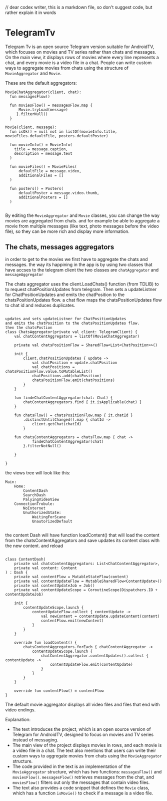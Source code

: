 
// dear codex writer, this is a markdown file, so don't suggest code, but rather explain it in words
# TelegramTv

Telegram Tv is an open source Telegram version suitable for AndroidTV, which focuses on movies and TV series rather than chats and messages. 
On the main view, it displays rows of movies where every line represents a chat, and every movie is a video file in a chat. 
People can write custom ways to aggregate movies from chats using the structure of `MovieAggregator` and `Movie`.

These are the default aggregators:

```
MovieChatAggregator(client, chat): 
  fun messagesFlow() 
  
  fun moviesFlow() = messagesFlow.map {
      Movie.tryLoad(message)
     }.filterNull()
  }
```

```
Movie(client, message):
  fun isOk() = null not in listOf(movieInfo.title, movieFiles.defaultFile, posters.defaultPoster)
  
  fun movieInfo() = MovieInfo(
    title = message.caption,
    description = message.text
  )
  
  fun movieFiles() = MovieFiles(
      defaultFile = message.video,
      additionalFiles = []
  )
  
  fun posters() = Posters(
      defaultPoster = message.video.thumb,
      additionalPosters = []
  )
  
```

By editing the `MovieAggregator` and `Movie` classes, you can change the way movies are aggregated from chats.
and for example be able to aggregate a movie from multiple messages 
(like text, photo messages before the video file), so they can be more rich and display more information.


## The chats, messages aggregators
in order to get to the movies we first have to aggregate the chats and messages.
the way its happining in the app is by using two classes that have accses to the telegram client
the two classes are `chatAggregator` and `messageAggregator`

The chats aggregator uses the client.LoadChats() function (from TDLIB) to to request chatPositionUpdates from telegram.
Then sets a updateListner for ChatPositionUpdates and emits the chatPosition to the chatsPositionUpdates flow.
a chat flow maps the chatsPositionUpdates flow to chat id and reduces duplicates.

```

updates and sets updateListner for ChatPositionUpdates
and emits the chatPosition to the chatsPositionUpdates flow.
then the chatsPostion
class ChatsAggregator(private val client: TelegramClient) {
    val chatContentAggregators = listOf(MovieChatAggregator)
    
    private val chatsPositionFlow = SharedFlow<List<ChatPosition>>()

    init {
        client.chatPositionUpdates { update ->
            val chatPosition = update.chatPosition
            val chatPositions = chatsPositionFlow.value.toMutableList()
            chatPositions.add(chatPosition)
            chatsPositionFlow.emit(chatPositions)
        }
    }
    
    fun findeChatContentAggregator(chat: Chat) {
        chatContentAggregators.find { it.isApplicable(chat) }
    }

    fun chatsFlow() = chatsPositionFlow.map { it.chatId }
        .distinctUntilChanged().map { chatId ->
            client.getChat(chatId)
        }
        
    fun chatsContentAggregators = chatsFlow.map { chat ->
            findeChatContentAggregator(chat)
        }.filterNotNull()
        
    }
    
}
```
the views tree will look like this:
```
Main:
    Home:
        ContentDash
        SearchDash
        PalyingVideoView
    ConnectionTrobule:
        NoInternet
        UnuthorizedState:
            WaitingForScane
            UnautorizedDefault
            
```

the content Dash will have function loadContent() that will load the content from the chatsContentAggregators
and save updates its content class with the new content.
and reload
```

class ContentDash(
    private val chatsContentAggregators: List<ChatContentAggregator>,
    private val content: Content
) : Dash {
    private val contentFlow = MutableStateFlow(content)
    private val contentUpdateFlow = MutableSharedFlow<ContentUpdate>()
    private val contentUpdateJob = Job()
    private val contentUpdateScope = CoroutineScope(Dispatchers.IO + contentUpdateJob)

    init {
        contentUpdateScope.launch {
            contentUpdateFlow.collect { contentUpdate ->
                val newContent = contentUpdate.updateContent(content)
                contentFlow.emit(newContent)
            }
        }
    }

    override fun loadContent() {
        chatsContentAggregators.forEach { chatContentAggregator ->
            contentUpdateScope.launch {
                chatContentAggregator.contentUpdates().collect { contentUpdate ->
                    contentUpdateFlow.emit(contentUpdate)
                }
            }
        }
    }

    override fun contentFlow() = contentFlow
}

```





The default movie aggregator displays all video files and files that end with video endings.

Explanation:

- The text introduces the project, which is an open source version of Telegram for AndroidTV, designed to focus on movies and TV series instead of messaging.
- The main view of the project displays movies in rows, and each movie is a video file in a chat. The text also mentions that users can write their custom ways to aggregate movies from chats using the `MovieAggregator` structure.
- The code provided in the text is an implementation of the `MovieAggregator` structure, which has two functions: `messagesFlow()` and `moviesFlow()`. `messagesFlow()` retrieves messages from the chat, and `moviesFlow()` filters out only the messages that contain video files.
- The text also provides a code snippet that defines the `Movie` class, which has a function `isMovie()` to check if a message is a video file.